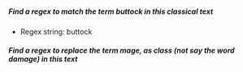 ##### Find a regex to match the term buttock in this classical text
- Regex string: buttock

##### Find a regex to replace the term mage, as class (not say the word damage) in this text
